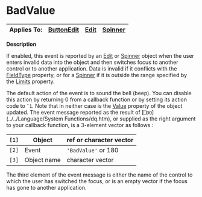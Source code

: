 




<h1 class="heading"><span class="name">BadValue</span></h1>

| Applies To: | [ButtonEdit](../a-z/buttonedit.md) | [Edit](../a-z/edit.md) | [Spinner](../a-z/spinner.md) |
| --- | --- | --- | ---  |


**Description**


If enabled, this event is reported by an [Edit](../a-z/edit.md) or [Spinner](../a-z/spinner.md) object  when the user enters invalid data into the object and then switches focus to another control or to another application.  Data is invalid if it conflicts with the [FieldType](../a-z/fieldtype.md) property, or for a [Spinner](../a-z/spinner.md) if it is outside the range specified by the [Limits](../a-z/limits.md) property.


The default action of the event is to sound the bell (beep). You can disable this action by returning 0 from a callback function or by setting its action code to `¯1`. Note that in neither case is the [Value](../a-z/value.md) property of the object updated. The event message reported as the result of [`⎕DQ`](../../Language/System Functions/dq.htm), or supplied as the right argument to your callback function, is a 3-element vector as follows :


| `[1]` | Object | ref or character vector |
| --- | --- | ---  |
| `[2]` | Event | `'BadValue'` or 180 |
| `[3]` | Object name | character vector |


The third element of the event message is either the name of the control to which the user has switched the focus, or is an empty vector if the focus has gone to another application.



